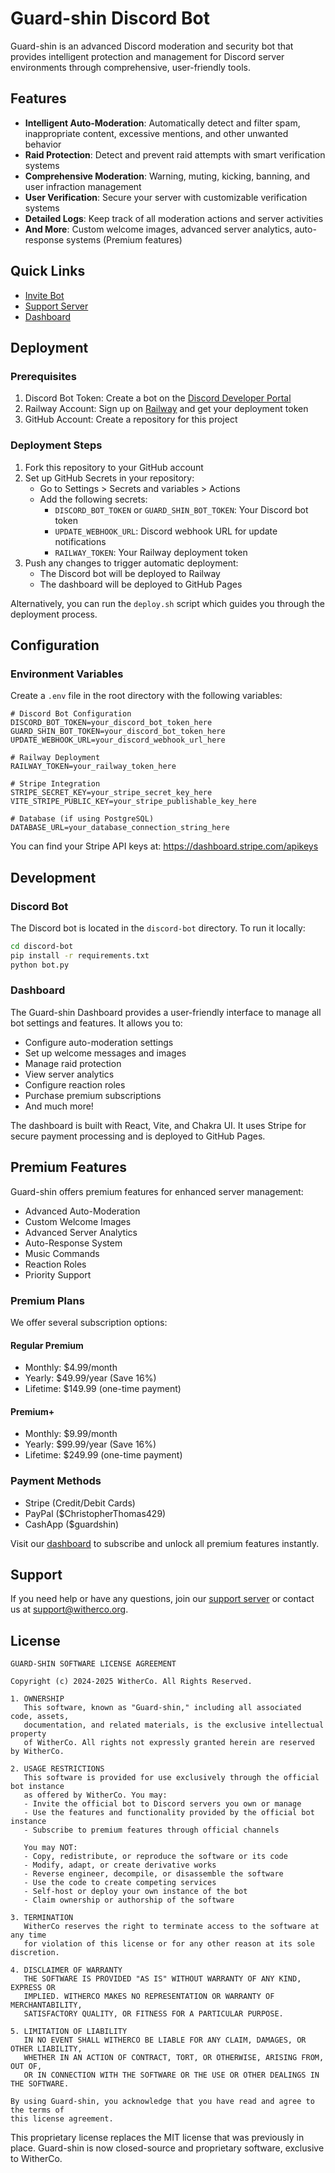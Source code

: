 # Guard-shin Discord Bot

Guard-shin is an advanced Discord moderation and security bot that provides intelligent protection and management for Discord server environments through comprehensive, user-friendly tools.

## Features

- **Intelligent Auto-Moderation**: Automatically detect and filter spam, inappropriate content, excessive mentions, and other unwanted behavior
- **Raid Protection**: Detect and prevent raid attempts with smart verification systems
- **Comprehensive Moderation**: Warning, muting, kicking, banning, and user infraction management
- **User Verification**: Secure your server with customizable verification systems
- **Detailed Logs**: Keep track of all moderation actions and server activities
- **And More**: Custom welcome images, advanced server analytics, auto-response systems (Premium features)

## Quick Links

- [Invite Bot](https://discord.com/oauth2/authorize?client_id=1361873604882731008&scope=bot&permissions=8)
- [Support Server](https://discord.gg/g3rFbaW6gw)
- [Dashboard](https://witherco.github.io/Guard-shin/)

## Deployment

### Prerequisites

1. Discord Bot Token: Create a bot on the [Discord Developer Portal](https://discord.com/developers/applications)
2. Railway Account: Sign up on [Railway](https://railway.app/) and get your deployment token
3. GitHub Account: Create a repository for this project

### Deployment Steps

1. Fork this repository to your GitHub account
2. Set up GitHub Secrets in your repository:
   - Go to Settings > Secrets and variables > Actions
   - Add the following secrets:
     - `DISCORD_BOT_TOKEN` or `GUARD_SHIN_BOT_TOKEN`: Your Discord bot token
     - `UPDATE_WEBHOOK_URL`: Discord webhook URL for update notifications
     - `RAILWAY_TOKEN`: Your Railway deployment token
3. Push any changes to trigger automatic deployment:
   - The Discord bot will be deployed to Railway
   - The dashboard will be deployed to GitHub Pages

Alternatively, you can run the `deploy.sh` script which guides you through the deployment process.

## Configuration

### Environment Variables

Create a `.env` file in the root directory with the following variables:

```
# Discord Bot Configuration
DISCORD_BOT_TOKEN=your_discord_bot_token_here
GUARD_SHIN_BOT_TOKEN=your_discord_bot_token_here
UPDATE_WEBHOOK_URL=your_discord_webhook_url_here

# Railway Deployment
RAILWAY_TOKEN=your_railway_token_here

# Stripe Integration
STRIPE_SECRET_KEY=your_stripe_secret_key_here
VITE_STRIPE_PUBLIC_KEY=your_stripe_publishable_key_here

# Database (if using PostgreSQL)
DATABASE_URL=your_database_connection_string_here
```

You can find your Stripe API keys at: https://dashboard.stripe.com/apikeys

## Development

### Discord Bot

The Discord bot is located in the `discord-bot` directory. To run it locally:

```bash
cd discord-bot
pip install -r requirements.txt
python bot.py
```

### Dashboard

The Guard-shin Dashboard provides a user-friendly interface to manage all bot settings and features. It allows you to:

- Configure auto-moderation settings
- Set up welcome messages and images
- Manage raid protection
- View server analytics
- Configure reaction roles
- Purchase premium subscriptions
- And much more!

The dashboard is built with React, Vite, and Chakra UI. It uses Stripe for secure payment processing and is deployed to GitHub Pages.

## Premium Features

Guard-shin offers premium features for enhanced server management:

- Advanced Auto-Moderation
- Custom Welcome Images
- Advanced Server Analytics
- Auto-Response System
- Music Commands
- Reaction Roles
- Priority Support

### Premium Plans

We offer several subscription options:

#### Regular Premium
- Monthly: $4.99/month
- Yearly: $49.99/year (Save 16%)
- Lifetime: $149.99 (one-time payment)

#### Premium+
- Monthly: $9.99/month
- Yearly: $99.99/year (Save 16%)
- Lifetime: $249.99 (one-time payment)

### Payment Methods
- Stripe (Credit/Debit Cards)
- PayPal ($ChristopherThomas429)
- CashApp ($guardshin)

Visit our [dashboard](https://witherco.github.io/Guard-shin/) to subscribe and unlock all premium features instantly.

## Support

If you need help or have any questions, join our [support server](https://discord.gg/g3rFbaW6gw) or contact us at support@witherco.org.

## License

```
GUARD-SHIN SOFTWARE LICENSE AGREEMENT

Copyright (c) 2024-2025 WitherCo. All Rights Reserved.

1. OWNERSHIP
   This software, known as "Guard-shin," including all associated code, assets, 
   documentation, and related materials, is the exclusive intellectual property 
   of WitherCo. All rights not expressly granted herein are reserved by WitherCo.

2. USAGE RESTRICTIONS
   This software is provided for use exclusively through the official bot instance
   as offered by WitherCo. You may:
   - Invite the official bot to Discord servers you own or manage
   - Use the features and functionality provided by the official bot instance
   - Subscribe to premium features through official channels

   You may NOT:
   - Copy, redistribute, or reproduce the software or its code
   - Modify, adapt, or create derivative works
   - Reverse engineer, decompile, or disassemble the software
   - Use the code to create competing services
   - Self-host or deploy your own instance of the bot
   - Claim ownership or authorship of the software

3. TERMINATION
   WitherCo reserves the right to terminate access to the software at any time
   for violation of this license or for any other reason at its sole discretion.

4. DISCLAIMER OF WARRANTY
   THE SOFTWARE IS PROVIDED "AS IS" WITHOUT WARRANTY OF ANY KIND, EXPRESS OR
   IMPLIED. WITHERCO MAKES NO REPRESENTATION OR WARRANTY OF MERCHANTABILITY,
   SATISFACTORY QUALITY, OR FITNESS FOR A PARTICULAR PURPOSE.

5. LIMITATION OF LIABILITY
   IN NO EVENT SHALL WITHERCO BE LIABLE FOR ANY CLAIM, DAMAGES, OR OTHER LIABILITY,
   WHETHER IN AN ACTION OF CONTRACT, TORT, OR OTHERWISE, ARISING FROM, OUT OF,
   OR IN CONNECTION WITH THE SOFTWARE OR THE USE OR OTHER DEALINGS IN THE SOFTWARE.

By using Guard-shin, you acknowledge that you have read and agree to the terms of
this license agreement.
```

This proprietary license replaces the MIT license that was previously in place. Guard-shin is now closed-source and proprietary software, exclusive to WitherCo.
